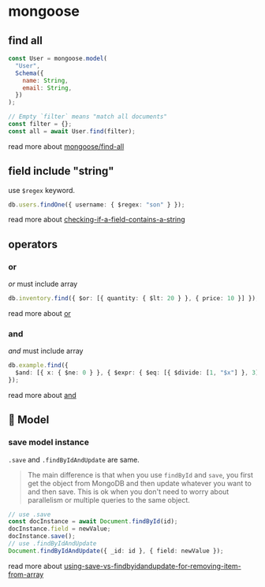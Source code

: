 # mongoose

## find all

```js
const User = mongoose.model(
  "User",
  Schema({
    name: String,
    email: String,
  })
);

// Empty `filter` means "match all documents"
const filter = {};
const all = await User.find(filter);
```

read more about [mongoose/find-all](https://masteringjs.io/tutorials/mongoose/find-all)

## field include "string"

use `$regex` keyword.

```ts
db.users.findOne({ username: { $regex: "son" } });
```

read more about [checking-if-a-field-contains-a-string](https://stackoverflow.com/questions/10610131/checking-if-a-field-contains-a-string)

## operators

### or

_or_ must include array

```typescript
db.inventory.find({ $or: [{ quantity: { $lt: 20 } }, { price: 10 }] });
```

read more about [or](https://www.mongodb.com/docs/manual/reference/operator/query/or/)

### and

_and_ must include array

```typescript
db.example.find({
  $and: [{ x: { $ne: 0 } }, { $expr: { $eq: [{ $divide: [1, "$x"] }, 3] } }],
});
```

read more about [and](https://www.mongodb.com/docs/manual/reference/operator/query/and/)

## 📕 Model

### save model instance

`.save` and `.findByIdAndUpdate` are same.

> The main difference is that when you use `findById` and `save`, you first get the object from MongoDB and then update whatever you want to and then save. This is ok when you don't need to worry about parallelism or multiple queries to the same object.

```typescript
// use .save
const docInstance = await Document.findById(id);
docInstance.field = newValue;
docInstance.save();
// use .findByIdAndUpdate
Document.findByIdAndUpdate({ _id: id }, { field: newValue });
```

read more about [using-save-vs-findbyidandupdate-for-removing-item-from-array](https://stackoverflow.com/questions/54308553/using-save-vs-findbyidandupdate-for-removing-item-from-array)
